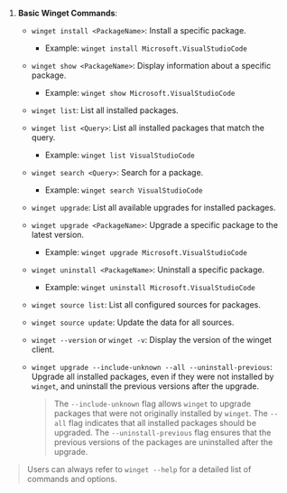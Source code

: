 1. **Basic Winget Commands**:

   -  `winget install <PackageName>`: Install a specific package.
      -  Example: `winget install Microsoft.VisualStudioCode`
   -  `winget show <PackageName>`: Display information about a specific package.
      -  Example: `winget show Microsoft.VisualStudioCode`
   -  `winget list`: List all installed packages.
   -  `winget list <Query>`: List all installed packages that match the query.
      -  Example: `winget list VisualStudioCode`
   -  `winget search <Query>`: Search for a package.
      -  Example: `winget search VisualStudioCode`
   -  `winget upgrade`: List all available upgrades for installed packages.
   -  `winget upgrade <PackageName>`: Upgrade a specific package to the latest version.
      -  Example: `winget upgrade Microsoft.VisualStudioCode`
   -  `winget uninstall <PackageName>`: Uninstall a specific package.
      -  Example: `winget uninstall Microsoft.VisualStudioCode`
   -  `winget source list`: List all configured sources for packages.
   -  `winget source update`: Update the data for all sources.
   -  `winget --version` or `winget -v`: Display the version of the winget client.
   -  `winget upgrade --include-unknown --all --uninstall-previous`: Upgrade all installed packages, even if they were not installed by `winget`, and uninstall the previous versions after the upgrade.

      > The `--include-unknown` flag allows `winget` to upgrade packages that were not originally installed by `winget`. The `--all` flag indicates that all installed packages should be upgraded. The `--uninstall-previous` flag ensures that the previous versions of the packages are uninstalled after the upgrade.

> Users can always refer to `winget --help` for a detailed list of commands and options.
